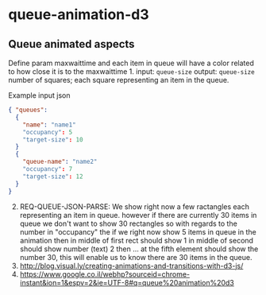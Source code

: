 # queue-animation-d3

## Queue animated aspects

Define param maxwaittime and each item in queue will have a color related to how close it is to the maxwaittime 1. input: `queue-size` output: `queue-size` number of squares; each square representing an item in the queue.

Example input json 

```json
{ "queues":
  {
    "name": "name1"
    "occupancy": 5
    "target-size": 10
  }
  {
    "queue-name": "name2"
    "occupancy": 7
    "target-size": 12
  }
}
```

2. REQ-QUEUE-JSON-PARSE: We show right now a few ractangles each representing an item in queue.  however if there are currently 30 items in queue we don't want to show 30 rectangles so with regards to the number in "occupancy" the if we right now show 5 items in queue in the animation then in middle of first rect should show 1 in middle of second should show number (text) 2 then ... at the fifth element should show the number 30, this will enable us to know there are 30 items in the queue.
2. http://blog.visual.ly/creating-animations-and-transitions-with-d3-js/
2. https://www.google.co.il/webhp?sourceid=chrome-instant&ion=1&espv=2&ie=UTF-8#q=queue%20animation%20d3
